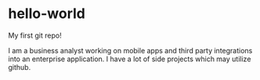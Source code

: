 # hello-world
My first git repo!

I am a business analyst working on mobile apps and third party integrations into an enterprise application. 
I have a lot of side projects which may utilize github. 

